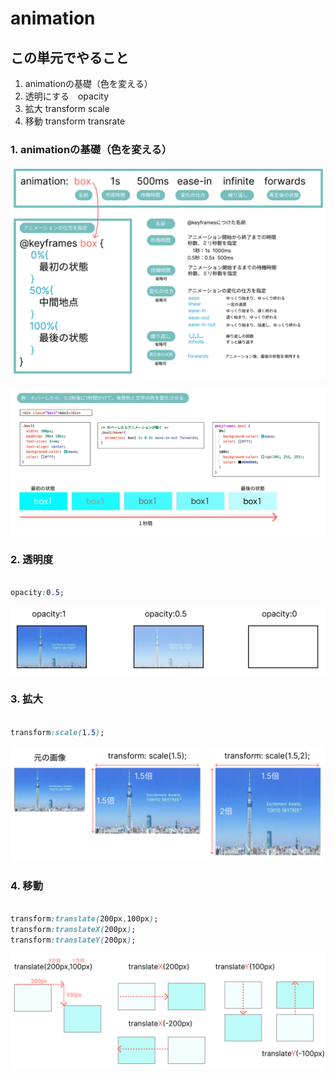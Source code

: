 # **animation**

## **この単元でやること**

1. animationの基礎（色を変える）
2. 透明にする　opacity
3. 拡大 transform scale
4. 移動 transform transrate

### **1. animationの基礎（色を変える）**

![html](img/405_img01.png)

![html](img/405_img02.png)



### **2. 透明度**

```css

opacity:0.5;

```

![html](img/405_img03.png)

### **3. 拡大**

```css

transform:scale(1.5);

```

![html](img/405_img04.png)

### **4. 移動**

```css

transform:translate(200px,100px);
transform:translateX(200px);
transform:translateY(200px);

```

![html](img/405_img05.png)